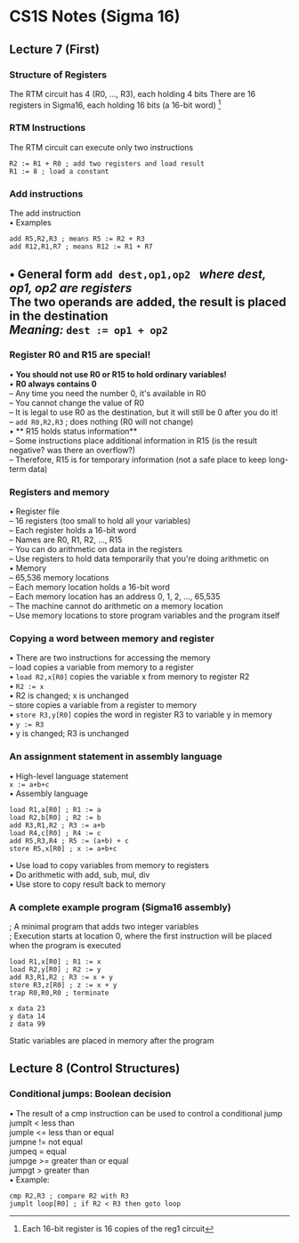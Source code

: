 # CS1S Notes (Sigma 16)
## Lecture 7 (First)
### Structure of Registers
The RTM circuit has 4 (R0, …, R3), each holding 4 bits 
There are 16 registers in Sigma16, each holding 16 bits (a
16-bit word) [^1]  

### RTM Instructions
The RTM circuit can execute only two instructions  
```
R2 := R1 + R0 ; add two registers and load result
R1 := 8 ; load a constant
```
### Add instructions
The add instruction  
• Examples  
```
add R5,R2,R3 ; means R5 := R2 + R3
add R12,R1,R7 ; means R12 := R1 + R7
```
• General form
`add dest,op1,op2 ` *where dest, op1, op2 are registers*  
**The two operands are added, the result is placed in the destination**  
*Meaning:* `dest := op1 + op2`  
---------------------
### Register R0 and R15 are special!
• **You should not use R0 or R15 to hold ordinary variables!**  
• **R0 always contains 0**  
– Any time you need the number 0, it's available in R0  
– You cannot change the value of R0  
– It is legal to use R0 as the destination, but it will still be 0 after you do it!  
– `add R0,R2,R3` ; does nothing (R0 will not change)  
• ** R15 holds status information**  
– Some instructions place additional information in R15 (is the result
negative? was there an overflow?)  
– Therefore, R15 is for temporary information (not a safe place to keep
long-term data)  

### Registers and memory
• Register file  
– 16 registers (too small to hold all your variables)  
– Each register holds a 16-bit word  
– Names are R0, R1, R2, ..., R15  
– You can do arithmetic on data in the registers  
– Use registers to hold data temporarily that you're doing arithmetic on  
• Memory  
– 65,536 memory locations  
– Each memory location holds a 16-bit word  
– Each memory location has an address 0, 1, 2, …, 65,535  
– The machine cannot do arithmetic on a memory location  
– Use memory locations to store program variables and the program itself  

### Copying a word between memory and register
• There are two instructions for accessing the memory  
– load copies a variable from memory to a register  
• `load R2,x[R0]` copies the variable x from memory to register R2  
• `R2 := x`  
• R2 is changed; x is unchanged  
– store copies a variable from a register to memory  
• `store R3,y[R0]` copies the word in register R3 to variable y in memory  
• `y := R3`  
• y is changed; R3 is unchanged  

### An assignment statement in assembly language
• High-level language statement  
`x := a+b+c`  
• Assembly language  
```
load R1,a[R0] ; R1 := a
load R2,b[R0] ; R2 := b
add R3,R1,R2 ; R3 := a+b
load R4,c[R0] ; R4 := c
add R5,R3,R4 ; R5 := (a+b) + c
store R5,x[R0] ; x := a+b+c
```
• Use load to copy variables from memory to registers  
• Do arithmetic with add, sub, mul, div  
• Use store to copy result back to memory  

### A complete example program (Sigma16 assembly)  
; A minimal program that adds two integer variables  
; Execution starts at location 0, where the first instruction will be placed when the program is executed  
```
load R1,x[R0] ; R1 := x
load R2,y[R0] ; R2 := y
add R3,R1,R2 ; R3 := x + y
store R3,z[R0] ; z := x + y
trap R0,R0,R0 ; terminate

x data 23
y data 14
z data 99
```
Static variables are placed in memory after the program

[^1]: Each 16-bit register is 16 copies of the reg1 circuit


## Lecture 8 (Control Structures)
### Conditional jumps: Boolean decision
• The result of a cmp instruction can be used to control a conditional jump  
jumplt < less than  
jumple <= less than or equal  
jumpne != not equal  
jumpeq = equal  
jumpge >= greater than or equal  
jumpgt > greater than  
• Example:  
```
cmp R2,R3 ; compare R2 with R3
jumplt loop[R0] ; if R2 < R3 then goto loop
```